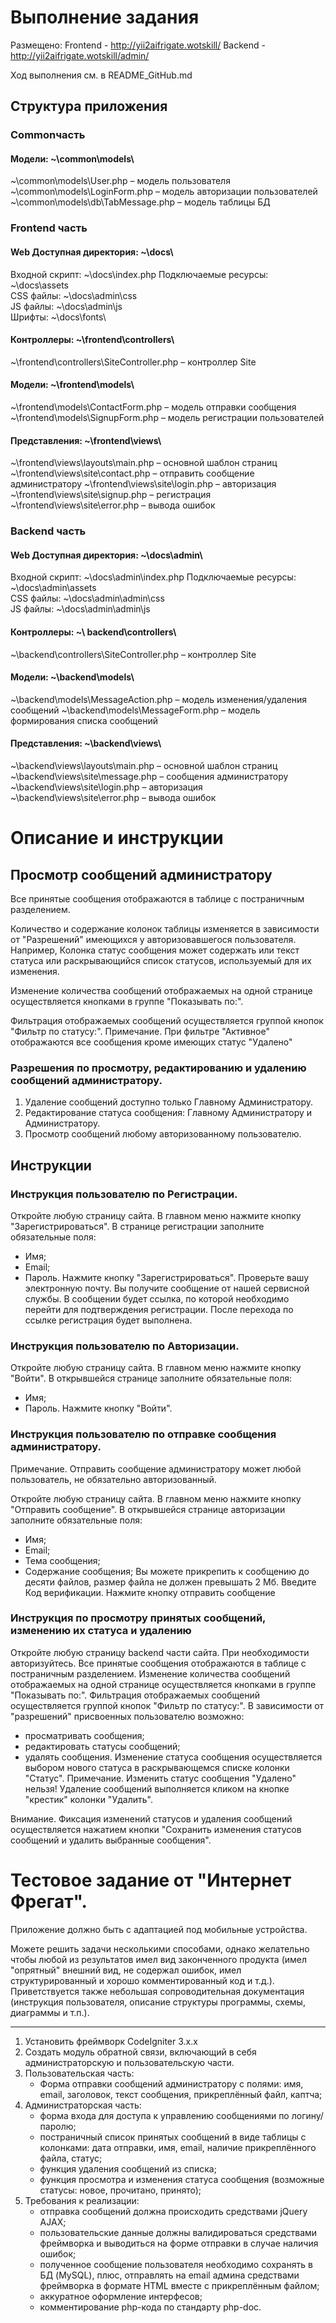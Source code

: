 # Выполнение задания

Размещено:
Frontend - http://yii2aifrigate.wotskill/
Backend  - http://yii2aifrigate.wotskill/admin/

Ход выполнения см. в README_GitHub.md

## Структура приложения

### Commonчасть

#### Модели: ~\common\models\

~\common\models\User.php – модель пользователя
~\common\models\LoginForm.php – модель авторизации пользователей
~\common\models\db\TabMessage.php – модель таблицы БД

### Frontend часть

#### Web Доступная директория: ~\docs\

Входной скрипт: ~\docs\index.php
Подключаемые ресурсы: ~\docs\assets\
CSS файлы: ~\docs\admin\css\
JS файлы: ~\docs\admin\js\
Шрифты: ~\docs\fonts\

#### Контроллеры: ~\frontend\controllers\

~\frontend\controllers\SiteController.php – контроллер Site

#### Модели: ~\frontend\models\

~\frontend\models\ContactForm.php – модель отправки сообщения
~\frontend\models\SignupForm.php – модель регистрации пользователей

#### Представления: ~\frontend\views\

~\frontend\views\layouts\main.php – основной шаблон страниц
~\frontend\views\site\contact.php – отправить сообщение администратору
~\frontend\views\site\login.php – авторизация
~\frontend\views\site\signup.php – регистрация
~\frontend\views\site\error.php – вывода ошибок

### Backend часть

#### Web Доступная директория: ~\docs\admin\

Входной скрипт: ~\docs\admin\index.php
Подключаемые ресурсы: ~\docs\admin\assets\
CSS файлы: ~\docs\admin\admin\css\
JS файлы: ~\docs\admin\admin\js

#### Контроллеры: ~\ backend\controllers\

~\backend\controllers\SiteController.php – контроллер Site

#### Модели: ~\backend\models\

~\backend\models\MessageAction.php – модель изменения/удаления сообщений
~\backend\models\MessageForm.php – модель формирования списка сообщений

#### Представления: ~\backend\views\

~\backend\views\layouts\main.php – основной шаблон страниц
~\backend\views\site\message.php – сообщения администратору
~\backend\views\site\login.php – авторизация
~\backend\views\site\error.php – вывода ошибок


# Описание и инструкции

## Просмотр сообщений администратору

Все принятые сообщения отображаются в таблице с постраничным разделением.

Количество и содержание колонок таблицы изменяется в зависимости от "Разрешений" имеющихся у авторизовавшегося пользователя.
Например, Колонка статус сообщения может содержать или текст статуса или раскрывающийся список статусов, используемый для их изменения.

Изменение количества сообщений отображаемых на одной странице осуществляется кнопками в группе "Показывать по:".

Фильтрация отображаемых сообщений осуществляется группой кнопок "Фильтр по статусу:".
Примечание. При фильтре "Активное" отображаются все сообщения кроме имеющих статус "Удалено"

### Разрешения по просмотру, редактированию и удалению сообщений администратору.

1.	Удаление сообщений доступно только Главному Администратору.
2.	Редактирование статуса сообщения: Главному Администратору и Администратору.
3.	Просмотр сообщений любому авторизованному пользователю.

## Инструкции

### Инструкция пользователю по Регистрации.

Откройте любую страницу сайта.
В главном меню нажмите кнопку "Зарегистрироваться".
В странице регистрации заполните обязательные поля:
- Имя;
- Email;
- Пароль.
Нажмите кнопку "Зарегистрироваться".
Проверьте вашу электронную почту.
Вы получите сообщение от нашей сервисной службы.
В сообщении будет ссылка, по которой необходимо перейти для подтверждения регистрации.
После перехода по ссылке регистрация будет выполнена.

### Инструкция пользователю по Авторизации.

Откройте любую страницу сайта.
В главном меню нажмите кнопку "Войти".
В открывшейся странице заполните обязательные поля:
- Имя;
- Пароль.
Нажмите кнопку "Войти".

### Инструкция пользователю по отправке сообщения администратору.

Примечание. Отправить сообщение администратору может любой пользователь, не обязательно авторизованный.

Откройте любую страницу сайта.
В главном меню нажмите кнопку "Отправить сообщение".
В открывшейся странице авторизации заполните обязательные поля:
- Имя;
- Email;
- Тема сообщения;
- Содержание сообщения;
Вы можете прикрепить к сообщению до десяти файлов, размер файла не должен превышать 2 Мб.
Введите Код верификации.
Нажмите кнопку отправить сообщение

### Инструкция по просмотру принятых сообщений, изменению их статуса и удалению

Откройте любую страницу backend части сайта.
При необходимости авторизуйтесь.
Все принятые сообщения отображаются в таблице с постраничным разделением.
Изменение количества сообщений отображаемых на одной странице осуществляется кнопками в группе "Показывать по:".
Фильтрация отображаемых сообщений осуществляется группой кнопок "Фильтр по статусу:".
В зависимости от "разрешений" присвоенных пользователю возможно:
- просматривать сообщения;
- редактировать статусы сообщений;
- удалять сообщения.
Изменение статуса сообщения осуществляется выбором нового статуса в раскрывающемся списке колонки "Статус".
Примечание. Изменить статус сообщения "Удалено" нельзя!
Удаление сообщений выполняется кликом на кнопке "крестик" колонки "Удалить".

Внимание. Фиксация изменений статусов и удаления сообщений осуществляется нажатием кнопки "Сохранить изменения статусов сообщений и удалить выбранные сообщения".

#  Тестовое задание от "Интернет Фрегат".

Приложение должно быть с адаптацией под мобильные устройства.

Можете решить задачи несколькими способами, однако желательно чтобы любой из
результатов имел вид законченного продукта (имел "опрятный" внешний вид,
не содержал ошибок, имел структурированный и хорошо комментированный код и т.д.).
Приветствуется также небольшая сопроводительная документация (инструкция пользователя,
описание структуры программы, схемы, диаграммы и т.п.).
______________________________________________________________________________

1. Установить фреймворк CodeIgniter 3.x.x
2. Создать модуль обратной связи, включающий в себя администраторскую и пользовательскую части.
3. Пользовательская часть:
	- Форма отправки сообщений администратору с полями: имя, email, заголовок, текст сообщения, прикреплённый файл, каптча;
4. Администраторская часть:
	- форма входа для доступа к управлению сообщениями по логину/паролю;
	- постраничный список принятых сообщений в виде таблицы с колонками: дата отправки, имя, email, наличие прикреплённого файла, статус;
	- функция удаления сообщений из списка;
	- функция просмотра и изменения статуса сообщения (возможные статусы: новое, прочитано, принято);
5. Требования к реализации:
	- отправка сообщений должна происходить средствами jQuery AJAX;
	- пользовательские данные должны валидироваться средствами фреймворка и выводиться на форме отправки в случае наличия ошибок;
	- полученное сообщение пользователя необходимо сохранять в БД (MySQL), плюс, отправлять на email админа средствами фреймворка в формате HTML вместе с прикреплённым файлом;
	- аккуратное оформление интерфесов;
	- комментирование php-кода по стандарту php-doc.
